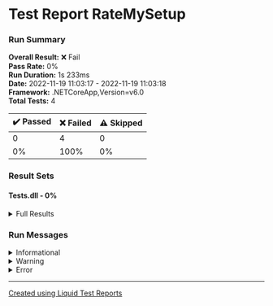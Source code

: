 ﻿
# Test Report RateMySetup
### Run Summary

<p>
<strong>Overall Result:</strong> ❌ Fail <br />
<strong>Pass Rate:</strong> 0% <br />
<strong>Run Duration:</strong> 1s 233ms <br />
<strong>Date:</strong> 2022-11-19 11:03:17 - 2022-11-19 11:03:18 <br />
<strong>Framework:</strong> .NETCoreApp,Version=v6.0 <br />
<strong>Total Tests:</strong> 4 <br />
</p>

<table>
<thead>
<tr>
<th>✔️ Passed</th>
<th>❌ Failed</th>
<th>⚠️ Skipped</th>
</tr>
</thead>
<tbody>
<tr>
<td>0</td>
<td>4</td>
<td>0</td>
</tr>
<tr>
<td>0%</td>
<td>100%</td>
<td>0%</td>
</tr>
</tbody>
</table>

### Result Sets
#### Tests.dll - 0%
<details>
<summary>Full Results</summary>
<table>
<thead>
<tr>
<th>Result</th>
<th>Test</th>
<th>Duration</th>
</tr>
</thead>
<tr>
<td> ❌ Failed </td>
<td>Tests.UnitTestRatingGenerator.TestAbnormalSizes<blockquote><details>
<summary>Error</summary>
<strong>Message:</strong>
<pre><code>Assert.Equal() Failure
          ↓ (pos 0)
Expected: <>
Actual:   
          ↑ (pos 0)</code></pre>
<strong>Stack Trace:</strong>
<pre><code>   at Tests.UnitTestRatingGenerator.TestAbnormalSizes() in /home/runner/work/csharp-evaluation-intro-november-2022/csharp-evaluation-intro-november-2022/RateMySetup/Tests/UnitTestRatingGenerator.cs:line 38</code></pre>
</details></blockquote>
</td>
<td>3ms</td>
</tr>
<tr>
<td> ❌ Failed </td>
<td>Tests.UnitTestRatingGenerator.TestBasic5StarRating<blockquote><details>
<summary>Error</summary>
<strong>Message:</strong>
<pre><code>Assert.Equal() Failure
          ↓ (pos 0)
Expected: <_____>
Actual:   
          ↑ (pos 0)</code></pre>
<strong>Stack Trace:</strong>
<pre><code>   at Tests.UnitTestRatingGenerator.TestBasic5StarRating() in /home/runner/work/csharp-evaluation-intro-november-2022/csharp-evaluation-intro-november-2022/RateMySetup/Tests/UnitTestRatingGenerator.cs:line 11</code></pre>
</details></blockquote>
</td>
<td>< 1ms</td>
</tr>
<tr>
<td> ❌ Failed </td>
<td>Tests.UnitTestRatingGenerator.TestRatingSymbol<blockquote><details>
<summary>Error</summary>
<strong>Message:</strong>
<pre><code>Assert.Equal() Failure
          ↓ (pos 0)
Expected: <___>
Actual:   
          ↑ (pos 0)</code></pre>
<strong>Stack Trace:</strong>
<pre><code>   at Tests.UnitTestRatingGenerator.TestRatingSymbol() in /home/runner/work/csharp-evaluation-intro-november-2022/csharp-evaluation-intro-november-2022/RateMySetup/Tests/UnitTestRatingGenerator.cs:line 30</code></pre>
</details></blockquote>
</td>
<td>< 1ms</td>
</tr>
<tr>
<td> ❌ Failed </td>
<td>Tests.UnitTestRatingGenerator.TestRatingSize<blockquote><details>
<summary>Error</summary>
<strong>Message:</strong>
<pre><code>Assert.Equal() Failure
          ↓ (pos 0)
Expected: <___>
Actual:   
          ↑ (pos 0)</code></pre>
<strong>Stack Trace:</strong>
<pre><code>   at Tests.UnitTestRatingGenerator.TestRatingSize() in /home/runner/work/csharp-evaluation-intro-november-2022/csharp-evaluation-intro-november-2022/RateMySetup/Tests/UnitTestRatingGenerator.cs:line 22</code></pre>
</details></blockquote>
</td>
<td>< 1ms</td>
</tr>
</tbody>
</table>
</details>

### Run Messages
<details>
<summary>Informational</summary>
<pre><code>
[xUnit.net 00:00:00.00] xUnit.net VSTest Adapter v2.4.3+1b45f5407b (64-bit .NET 6.0.11)
[xUnit.net 00:00:00.44]   Discovering: Tests
[xUnit.net 00:00:00.48]   Discovered:  Tests
[xUnit.net 00:00:00.49]   Starting:    Tests
[xUnit.net 00:00:00.56]       Assert.Equal() Failure
[xUnit.net 00:00:00.57]                 ↓ (pos 0)
[xUnit.net 00:00:00.57]       Expected: <>
[xUnit.net 00:00:00.57]       Actual:   
[xUnit.net 00:00:00.57]                 ↑ (pos 0)
[xUnit.net 00:00:00.57]       Stack Trace:
[xUnit.net 00:00:00.57]         /home/runner/work/csharp-evaluation-intro-november-2022/csharp-evaluation-intro-november-2022/RateMySetup/Tests/UnitTestRatingGenerator.cs(38,0): at Tests.UnitTestRatingGenerator.TestAbnormalSizes()
[xUnit.net 00:00:00.58]       Assert.Equal() Failure
[xUnit.net 00:00:00.58]                 ↓ (pos 0)
[xUnit.net 00:00:00.58]       Expected: <_____>
[xUnit.net 00:00:00.58]       Actual:   
[xUnit.net 00:00:00.58]                 ↑ (pos 0)
[xUnit.net 00:00:00.58]       Stack Trace:
[xUnit.net 00:00:00.58]         /home/runner/work/csharp-evaluation-intro-november-2022/csharp-evaluation-intro-november-2022/RateMySetup/Tests/UnitTestRatingGenerator.cs(11,0): at Tests.UnitTestRatingGenerator.TestBasic5StarRating()
[xUnit.net 00:00:00.58]       Assert.Equal() Failure
[xUnit.net 00:00:00.58]                 ↓ (pos 0)
[xUnit.net 00:00:00.58]       Expected: <___>
[xUnit.net 00:00:00.58]       Actual:   
[xUnit.net 00:00:00.58]                 ↑ (pos 0)
[xUnit.net 00:00:00.58]       Stack Trace:
[xUnit.net 00:00:00.58]         /home/runner/work/csharp-evaluation-intro-november-2022/csharp-evaluation-intro-november-2022/RateMySetup/Tests/UnitTestRatingGenerator.cs(30,0): at Tests.UnitTestRatingGenerator.TestRatingSymbol()
[xUnit.net 00:00:00.58]       Assert.Equal() Failure
[xUnit.net 00:00:00.58]                 ↓ (pos 0)
[xUnit.net 00:00:00.58]       Expected: <___>
[xUnit.net 00:00:00.58]       Actual:   
[xUnit.net 00:00:00.58]                 ↑ (pos 0)
[xUnit.net 00:00:00.58]       Stack Trace:
[xUnit.net 00:00:00.58]         /home/runner/work/csharp-evaluation-intro-november-2022/csharp-evaluation-intro-november-2022/RateMySetup/Tests/UnitTestRatingGenerator.cs(22,0): at Tests.UnitTestRatingGenerator.TestRatingSize()
[xUnit.net 00:00:00.58]   Finished:    Tests
</code></pre>
</details>

<details>
<summary>Warning</summary>
<pre><code>
</code></pre>
</details>

<details>
<summary>Error</summary>
<pre><code>
[xUnit.net 00:00:00.56]     Tests.UnitTestRatingGenerator.TestAbnormalSizes [FAIL]
[xUnit.net 00:00:00.57]     Tests.UnitTestRatingGenerator.TestBasic5StarRating [FAIL]
[xUnit.net 00:00:00.58]     Tests.UnitTestRatingGenerator.TestRatingSymbol [FAIL]
[xUnit.net 00:00:00.58]     Tests.UnitTestRatingGenerator.TestRatingSize [FAIL]
</code></pre>
</details>



----

[Created using Liquid Test Reports](https://github.com/kurtmkurtm/LiquidTestReports)